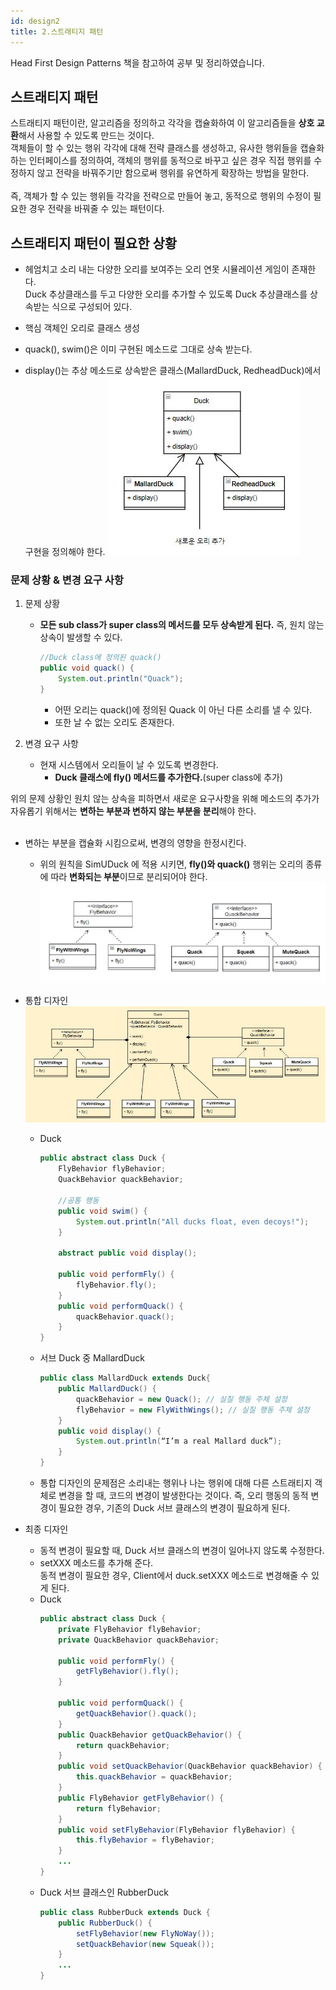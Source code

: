 ```yaml
---
id: design2 
title: 2.스트래티지 패턴
---
```


Head First Design Patterns 책을 참고하여 공부 및 정리하였습니다.

## 스트래티지 패턴
스트래티지 패턴이란, 알고리즘을 정의하고 각각을 캡슐화하여 이 알고리즘들을 **상호 교환**해서 사용할 수 있도록 만드는 것이다.<br/>
객체들이 할 수 있는 행위 각각에 대해 전략 클래스를 생성하고, 유사한 행위들을 캡슐화 하는 인터페이스를 정의하여, 객체의 행위를 동적으로 바꾸고 싶은 경우 직접 행위를 수정하지 않고 전략을 바꿔주기만 함으로써 행위를 유연하게 확장하는 방법을 말한다.<br/><br/>
즉, 객체가 할 수 있는 행위들 각각을 전략으로 만들어 놓고, 동적으로 행위의 수정이 필요한 경우 전략을 바꿔줄 수 있는 패턴이다.


## 스트래티지 패턴이 필요한 상황

- 헤엄치고 소리 내는 다양한 오리를 보여주는 오리 연못 시뮬레이션 게임이 존재한다.<br/>
Duck 추상클래스를 두고 다양한 오리를 추가할 수 있도록 Duck 추상클래스를 상속받는 식으로 구성되어 있다.<br/>

- 핵심 객체인 오리로 클래스 생성
- quack(), swim()은 이미 구현된 메소드로 그대로 상속 받는다.
- display()는 추상 메소드로 상속받은 클래스(MallardDuck, RedheadDuck)에서 구현을 정의해야 한다.
![img](./img/2-1.JPG)

### 문제 상황 & 변경 요구 사항
1. 문제 상황
    - **모든 sub class가 super class의 메서드를 모두 상속받게 된다.** 즉, 원치 않는 상속이 발생할 수 있다.
        ```java
        //Duck class에 정의된 quack()
        public void quack() {
            System.out.println("Quack");
        }
        ```
        - 어떤 오리는 quack()에 정의된 Quack 이 아닌 다른 소리를 낼 수 있다.
        - 또한 날 수 없는 오리도 존재한다.

2. 변경 요구 사항
    - 현재 시스템에서 오리들이 날 수 있도록 변경한다.
        - **Duck 클래스에 fly() 메서드를 추가한다.**(super class에 추가)


위의 문제 상황인 원치 않는 상속을 피하면서 새로운 요구사항을 위해 메소드의 추가가 자유롭기 위해서는 **변하는 부분과 변하지 않는 부분을 분리**해야 한다. <br/><br/>

- 변하는 부분을 캡슐화 시킴으로써, 변경의 영향을 한정시킨다.
    - 위의 원칙을 SimUDuck 에 적용 시키면, **fly()와 quack()** 행위는 오리의 종류에 따라 **변화되는 부분**이므로 분리되어야 한다.
    ![img](./img/2-2.JPG)

- 통합 디자인
    ![img](./img/2-3.JPG)

    - Duck
        ```java
        public abstract class Duck {
            FlyBehavior flyBehavior;
            QuackBehavior quackBehavior;

            //공통 행동
            public void swim() { 
                System.out.println("All ducks float, even decoys!");
            }

            abstract public void display();

            public void performFly() {
                flyBehavior.fly();
            }
            public void performQuack() {
                quackBehavior.quack();
            }
        } 
        ```

    - 서브 Duck 중 MallardDuck 
        ```java
        public class MallardDuck extends Duck{
            public MallardDuck() {
                quackBehavior = new Quack(); // 실질 행동 주체 설정
                flyBehavior = new FlyWithWings(); // 실질 행동 주체 설정
            }
            public void display() {
                System.out.println(“I’m a real Mallard duck”);
            }
        }
        ```

    - 통합 디자인의 문제점은 소리내는 행위나 나는 행위에 대해 다른 스트래티지 객체로 변경을 할 때, 코드의 변경이 발생한다는 것이다.
    즉, 오리 행동의 동적 변경이 필요한 경우, 기존의 Duck 서브 클래스의 변경이 필요하게 된다.

- 최종 디자인 
    - 동적 변경이 필요할 때, Duck 서브 클래스의 변경이 일어나지 않도록 수정한다.
    - setXXX 메소드를 추가해 준다.<br/> 동적 변경이 필요한 경우, Client에서 duck.setXXX 메소드로 변경해줄 수 있게 된다.
    - Duck 
        ```java
        public abstract class Duck {
            private FlyBehavior flyBehavior;
            private QuackBehavior quackBehavior;

            public void performFly() {
                getFlyBehavior().fly();
            }

            public void performQuack() {
                getQuackBehavior().quack();
            }
            public QuackBehavior getQuackBehavior() {
                return quackBehavior;
            }
            public void setQuackBehavior(QuackBehavior quackBehavior) {
                this.quackBehavior = quackBehavior;
            }
            public FlyBehavior getFlyBehavior() {
                return flyBehavior;
            }
            public void setFlyBehavior(FlyBehavior flyBehavior) {
                this.flyBehavior = flyBehavior;
            }
            ...
        }
        ```
    - Duck 서브 클래스인 RubberDuck
        ```java
        public class RubberDuck extends Duck {
            public RubberDuck() {
                setFlyBehavior(new FlyNoWay());
                setQuackBehavior(new Squeak());
            }
            ...
        }
        ```
    
    
